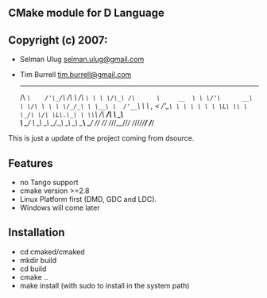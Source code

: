 ## CMake module for D Language
Copyright (c) 2007:
-------------------
 * Selman Ulug <selman.ulug@gmail.com>
 * Tim Burrell <tim.burrell@gmail.com>
   
     ____                        __              ____ 
    /\  _`\    /'\_/`\          /\ \            /\  _`\
    \ \ \/\_\ /\      \     __  \ \ \/'\      __\ \ \/\ \
     \ \ \/_/_\ \ \__\ \  /'__`\ \ \ , <    /'__`\ \ \ \ \
      \ \ \L\ \\ \ \_/\ \/\ \L\.\_\ \ \\`\ /\  __/\ \ \_\ \
       \ \____/ \ \_\\ \_\ \__/.\_\\ \_\ \_\ \____\\ \____/
        \/___/   \/_/ \/_/\/__/\/_/ \/_/\/_/\/____/ \/___/
      

  
This is just a update of the project coming from dsource. 

Features 
--------
 * no Tango support 
 * cmake version >=2.8
 * Linux Platform first (DMD, GDC and LDC). 
 * Windows will come later
  
## Installation

* cd cmaked/cmaked
* mkdir build
* cd build
* cmake ..
* make install (with sudo to install in the system path)


